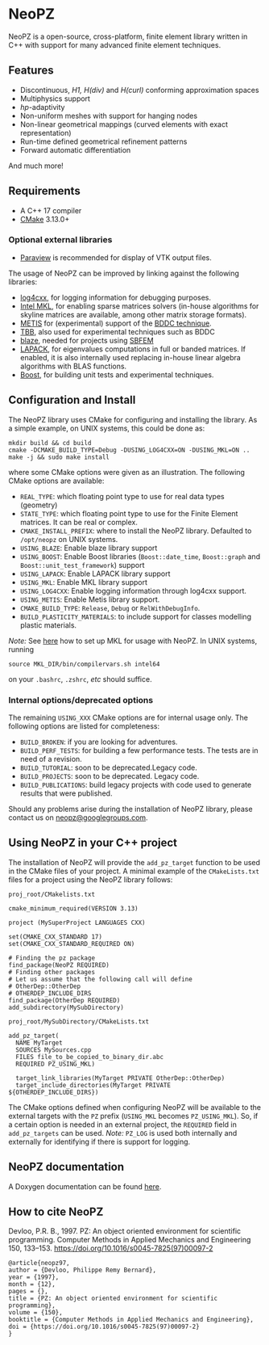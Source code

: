 # NeoPZ

NeoPZ is a open-source, cross-platform, finite element library
written in C++ with support for many advanced finite element techniques.

## Features
- Discontinuous, *H1, H(div)* and *H(curl)* conforming approximation spaces
- Multiphysics support
- *hp*-adaptivity
- Non-uniform meshes with support for hanging nodes
- Non-linear geometrical mappings (curved elements with exact representation)
- Run-time defined geometrical refinement patterns
- Forward automatic differentiation

And much more!

## Requirements
- A C++ 17 compiler
- [CMake](https://cmake.org/download/) 3.13.0+

### Optional external libraries
- [Paraview](https://www.paraview.org/download/) is recommended for display of VTK output files.

The usage of NeoPZ can be improved by linking against the following libraries:

- [log4cxx](https://logging.apache.org/log4cxx/latest_stable/), for logging information for debugging purposes.
- [Intel MKL](https://software.intel.com/en-us/mkl), for enabling sparse matrices solvers (in-house algorithms for skyline matrices are available, among other matrix storage formats).
- [METIS](http://glaros.dtc.umn.edu/gkhome/metis/metis/overview) for (experimental) support of the [BDDC  technique](https://epubs.siam.org/doi/abs/10.1137/S1064827502412887?journalCode=sjoce3).
- [TBB](https://github.com/oneapi-src/oneTBB), also used for experimental techniques such as BDDC
- [blaze](https://bitbucket.org/blaze-lib/blaze), needed for projects using [SBFEM](https://www.cies.unsw.edu.au/scaled-boundary-finite-element-method-2a)
- [LAPACK](http://www.netlib.org/lapack/), for eigenvalues computations in full or banded matrices. If enabled, it is also internally used replacing in-house linear algebra algorithms with BLAS functions.
- [Boost](https://www.boost.org/), for building unit tests and experimental techniques.

## Configuration and Install
The NeoPZ library uses CMake for configuring and installing the library. As a simple example, on UNIX systems, this could be done as:
```
mkdir build && cd build
cmake -DCMAKE_BUILD_TYPE=Debug -DUSING_LOG4CXX=ON -DUSING_MKL=ON ..
make -j && sudo make install
```
where some CMake options were given as an illustration. The following CMake options are available:

- `REAL_TYPE`: which floating point type to use for real data types (geometry)
- `STATE_TYPE`: which floating point type to use for the Finite Element matrices. It can be real or complex.
- `CMAKE_INSTALL_PREFIX`: where to install the NeoPZ library. Defaulted to `/opt/neopz` on UNIX systems.
- `USING_BLAZE`: Enable blaze library support
- `USING_BOOST`: Enable Boost libraries (`Boost::date_time`, `Boost::graph` and `Boost::unit_test_framework`) support
- `USING_LAPACK`: Enable LAPACK library support
- `USING_MKL`: Enable MKL library support
- `USING_LOG4CXX`: Enable logging information through log4cxx support.
- `USING_METIS`: Enable Metis library support.
- `CMAKE_BUILD_TYPE`: `Release`, `Debug` or `RelWithDebugInfo`.
- `BUILD_PLASTICITY_MATERIALS`: to include support for classes modelling plastic materials.

*Note:* See [here](https://scc.ustc.edu.cn/zlsc/sugon/intel/mkl/mkl_userguide/GUID-390867EA-9DD8-4CBE-93B6-CE11251C050D.htm) how to set up MKL for usage with NeoPZ. In UNIX systems, running
```
source MKL_DIR/bin/compilervars.sh intel64
```
on your `.bashrc`, `.zshrc`, *etc* should suffice.

### Internal options/deprecated options
The remaining `USING_XXX` CMake options are for internal usage only.
The following options are listed for completeness:

- `BUILD_BROKEN`: if you are looking for adventures.
- `BUILD_PERF_TESTS`: for building a few performance tests. The tests are in need of a revision.
- `BUILD_TUTORIAL`: soon to be deprecated.Legacy code.
- `BUILD_PROJECTS`: soon to be deprecated. Legacy code.
- `BUILD_PUBLICATIONS`: build legacy projects with code used to generate results that were published.


Should any problems arise during the installation of NeoPZ library, please contact us on <neopz@googlegroups.com>.

## Using NeoPZ in your C++ project
The installation of NeoPZ will provide the `add_pz_target` function to be used in the CMake files of your project. A minimal example of the `CMakeLists.txt` files for a project using the NeoPZ library follows:

`proj_root/CMakelists.txt`

```
cmake_minimum_required(VERSION 3.13)

project (MySuperProject LANGUAGES CXX)

set(CMAKE_CXX_STANDARD 17)
set(CMAKE_CXX_STANDARD_REQUIRED ON)

# Finding the pz package
find_package(NeoPZ REQUIRED)
# Finding other packages
# Let us assume that the following call will define
# OtherDep::OtherDep
# OTHERDEP_INCLUDE_DIRS
find_package(OtherDep REQUIRED)
add_subdirectory(MySubDirectory)
```

`proj_root/MySubDirectory/CMakeLists.txt`

```
add_pz_target(
  NAME MyTarget
  SOURCES MySources.cpp
  FILES file_to_be_copied_to_binary_dir.abc
  REQUIRED PZ_USING_MKL)
  
  target_link_libraries(MyTarget PRIVATE OtherDep::OtherDep)
  target_include_directories(MyTarget PRIVATE ${OTHERDEP_INCLUDE_DIRS})
```

The CMake options defined when configuring NeoPZ will be available to the external targets with the `PZ` prefix (`USING_MKL` becomes `PZ_USING_MKL`). So, if a certain option is needed in an external project, the `REQUIRED` field in `add_pz_targets` can be used. *Note:* `PZ_LOG` is used both internally and externally for identifying if there is support for logging.

## NeoPZ documentation

A Doxygen documentation can be found 
[here](http://www.labmec.org.br/pz/arquivos-html/html/index.html).

## How to cite NeoPZ

Devloo, P.R. B., 1997. PZ: An object oriented environment
for scientific programming. Computer Methods in Applied Mechanics
and Engineering 150, 133–153.
https://doi.org/10.1016/s0045-7825(97)00097-2

```
@article{neopz97,
author = {Devloo, Philippe Remy Bernard},
year = {1997},
month = {12},
pages = {},
title = {PZ: An object oriented environment for scientific programming},
volume = {150},
booktitle = {Computer Methods in Applied Mechanics and Engineering},
doi = {https://doi.org/10.1016/s0045-7825(97)00097-2}
}
```
